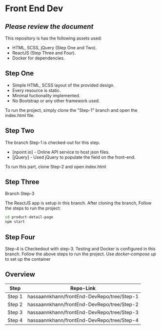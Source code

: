 # Front End Dev
## _Please review the document_


This repository is has the following assets used: 

- HTML, SCSS, jQuery (Step One and Two).
- ReactJS (Step Three and Four).
- Docker for dependencies.

## Step One

- Simple HTML, SCSS layout of the provided design.
- Every resource is static.
- Minimal fuctionality implemented.
- No Bootstrap or any other framework used.

To run the project, simply clone the "Step-1" branch 
and open the index.html file.


## Step Two

The branch Step-1 is checked-out for this step.   

- [npoint.io] - Online API service to host json files.
- [jQuery] - Used jQuery to populate the field on the front-end.

To run this part, clone Step-2 and open index.html  


## Step Three

Branch Step-3

The ReactJS app is setup in this branch. After cloning the branch, 
Follow the steps to run the project:

```sh
cd product-detail-page
npm start
```

## Step Four

Step-4 is Checkedout with step-3. Testing and Docker is configured in this branch.
Follow the above steps to run the project.
Use _docker-compose up_ to set up the container

## Overview

| Step | Repo-Link |
| ------ | ------ |
| Step 1 | hassaannkhann/frontEnd-DevRepo/tree/Step-1 |
| Step 2 | hassaannkhann/frontEnd-DevRepo/tree/Step-2 |
| Step 3 | hassaannkhann/frontEnd-DevRepo/tree/Step-3 |
| Step 4 | hassaannkhann/frontEnd-DevRepo/tree/Step-4 |
